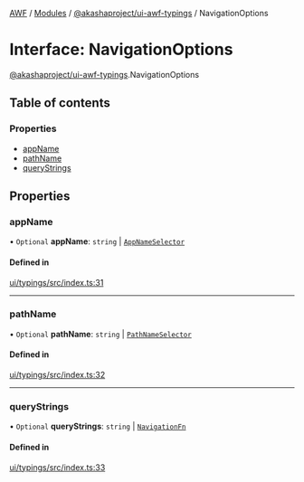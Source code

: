 [AWF](../README.md) / [Modules](../modules.md) / [@akashaproject/ui-awf-typings](../modules/akashaproject_ui_awf_typings.md) / NavigationOptions

# Interface: NavigationOptions

[@akashaproject/ui-awf-typings](../modules/akashaproject_ui_awf_typings.md).NavigationOptions

## Table of contents

### Properties

- [appName](akashaproject_ui_awf_typings.NavigationOptions.md#appname)
- [pathName](akashaproject_ui_awf_typings.NavigationOptions.md#pathname)
- [queryStrings](akashaproject_ui_awf_typings.NavigationOptions.md#querystrings)

## Properties

### appName

• `Optional` **appName**: `string` \| [`AppNameSelector`](../modules/akashaproject_ui_awf_typings.md#appnameselector)

#### Defined in

[ui/typings/src/index.ts:31](https://github.com/AKASHAorg/akasha-world-framework/blob/d81a7246/ui/typings/src/index.ts#L31)

___

### pathName

• `Optional` **pathName**: `string` \| [`PathNameSelector`](../modules/akashaproject_ui_awf_typings.md#pathnameselector)

#### Defined in

[ui/typings/src/index.ts:32](https://github.com/AKASHAorg/akasha-world-framework/blob/d81a7246/ui/typings/src/index.ts#L32)

___

### queryStrings

• `Optional` **queryStrings**: `string` \| [`NavigationFn`](../modules/akashaproject_ui_awf_typings.md#navigationfn)

#### Defined in

[ui/typings/src/index.ts:33](https://github.com/AKASHAorg/akasha-world-framework/blob/d81a7246/ui/typings/src/index.ts#L33)
